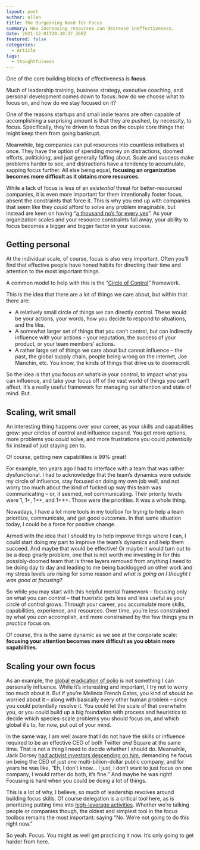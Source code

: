 ```yaml
---
layout: post
author: allen
title: The Burgeoning Need for Focus
summary: How increasing resources can decrease ineffectiveness.
date: 2021-12-01T20:30:37.360Z
featured: false
categories:
  - Article
tags:
  - thoughtfulness
---
```

One of the core building blocks of effectiveness is **focus**. 

Much of leadership training, business strategy, executive coaching, and personal development comes down to focus: how do we choose what to focus on, and how do we stay focused on it?

One of the reasons startups and small indie teams are often capable of accomplishing a surprising amount is that they are pushed, by necessity, to focus. Specifically, they’re driven to focus on the couple core things that might keep them from going bankrupt.

Meanwhile, big companies can put resources into countless initiatives at once. They have the option of spending money on distractions, doomed efforts, politicking, and just generally faffing about. Scale and success make problems harder to see, and distractions have a tendency to accumulate, sapping focus further. All else being equal, **focusing an organization becomes more difficult as it obtains more resources.**

While a lack of focus is less of an *existential* threat for better-resourced companies, it is even more important for them intentionally foster focus, absent the constraints that force it. This is why you end up with companies that seem like they *could* afford to solve any problem imaginable, but instead are keen on having “[a thousand no’s for every yes](https://vimeo.com/241783590)”. As your organization scales and your resource constraints fall away, your ability to focus becomes a bigger and bigger factor in your success.

## Getting personal
At the individual scale, of course, focus is also very important. Often you’ll find that effective people have honed habits for directing their time and attention to the most important things.

A common model to help with this is the “[Circle of Control](https://www.clairenewton.co.za/my-articles/circles-of-control.html)” framework.

This is the idea that there are a lot of things we care about, but within that there are:
- A relatively small circle of things we can directly control. These would be your actions, your words, how you decide to respond to situations, and the like.
- A somewhat larger set of things that you can’t control, but can indirectly influence with your actions – your reputation, the success of your product, or your team members’ actions.
- A rather large set of things we care about but cannot influence – the past, the global supply chain, people being wrong on the internet, Joe Manchin, etc. You know, the kinds of things that drive us to doomscroll.

So the idea is that you focus on what’s in your control, to impact what you can influence, and take your focus off of the vast world of things you can’t affect. It’s a really useful framework for managing our attention and state of mind. But.

## Scaling, writ small
An interesting thing happens over your career, as your skills and capabilities grow: your circles of control and influence expand. You get more options, more problems you *could* solve, and more frustrations you could *potentially* fix instead of just staying zen to.

Of course, getting new capabilities is 99% great!

For example, ten years ago I had to interface with a team that was rather dysfunctional. I had to acknowledge that the team’s dynamics were outside my circle of influence, stay focused on doing my own job well, and not worry too much about the kind of fucked up way this team was communicating – or, it seemed, not communicating. Their priority levels were 1, 1+, 1++, and 1+++. Those were the priorities. It was a whole thing.

Nowadays, I have a lot more tools in my toolbox for trying to help a team prioritize, communicate, and get good outcomes. In that same situation today, I could be a force for positive change.

Armed with the idea that I should try to help improve things where I can, I could start doing my part to improve the team’s dynamics and help them succeed. And maybe that would be effective! Or maybe it would turn out to be a deep gnarly problem, one that is not worth me investing in for this possibly-doomed team that is three layers removed from anything I need to be doing day to day and leading to me being backlogged on other work and my stress levels are rising for some reason and *what is going on I thought I was good at focusing?*

So while you may start with this helpful mental framework – focusing only on what you can control –  that hueristic gets less and less useful as your circle of control grows. Through your career, you accumulate more skills, capabilities, experience, and resources. Over time, you’re less constrained by what you *can* accomplish, and more constrained by the few things you *in practice* focus on.

Of course, this is the same dynamic as we see at the corporate scale: **focusing your attention becomes more difficult as you obtain more capabilities.**

## Scaling your own focus

As an example, the [global eradication of polio](https://polioeradication.org) is not something I can personally influence. While it’s interesting and important, I try not to worry too much about it. But if you’re Melinda French Gates, you kind of *should* be worried about it – along with basically every other human problem – since you could potentially resolve it. You could let the scale of that overwhelm you, or you could build up a big foundation with process and heuristics to decide which species-scale problems you should focus on, and which global ills to, for now, put out of your mind.

In the same way, I am well aware that I do not have the skills or influence required to be an effective CEO of both Twitter *and* Square at the same time.  That is not a thing I need to decide whether I should do. Meanwhile, Jack Dorsey [had activist investors descending on him](https://www.vox.com/recode/2020/3/1/21160375/jack-dorsey-twitter-elliott-management-paul-singer-ceo), demanding he focus on being the CEO of just *one* multi-billion-dollar public company, and for years he was like, “Eh, I don’t know… I just, I don’t want to just focus on one company, I would rather do both, it’s fine.” And maybe he was right! Focusing is hard when you could be doing a lot of things.

This is a lot of why, I believe, so much of leadership revolves around building focus skills. Of course delegation is a critical tool here, as is prioritizing putting time into [high-leverage activities](https://medium.com/unexpected-leadership/managerial-leverage-the-practice-of-doing-the-right-things-at-the-right-time-553fbccdf373). Whether we’re talking people or companies though, the oldest and simplest tool in the focus toolbox remains the most important: saying “No. We’re not going to do this right now.”

So yeah. Focus. You might as well get practicing it now. It’s only going to get harder from here.